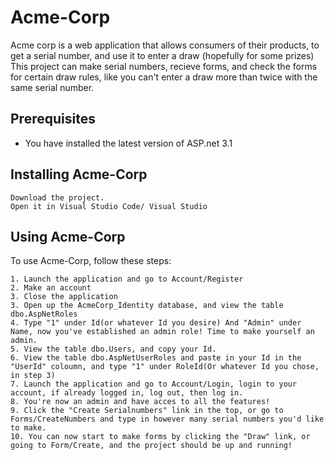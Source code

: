 # Acme-Corp

Acme corp is a web application that allows consumers of their products, to get a serial number, and use it to enter a draw (hopefully for some prizes)
This project can make serial numbers, recieve forms, and check the forms for certain draw rules, like you can't enter a draw more than twice with the same serial number.

## Prerequisites

* You have installed the latest version of ASP.net 3.1

## Installing Acme-Corp

```
Download the project.
Open it in Visual Studio Code/ Visual Studio

```

## Using Acme-Corp

To use Acme-Corp, follow these steps:

```
1. Launch the application and go to Account/Register
2. Make an account
3. Close the application
3. Open up the AcmeCorp_Identity database, and view the table dbo.AspNetRoles
4. Type "1" under Id(or whatever Id you desire) And "Admin" under Name, now you've established an admin role! Time to make yourself an admin.
5. View the table dbo.Users, and copy your Id. 
6. View the table dbo.AspNetUserRoles and paste in your Id in the "UserId" coloumn, and type "1" under RoleId(Or whatever Id you chose, in step 3)
7. Launch the application and go to Account/Login, login to your account, if already logged in, log out, then log in.
8. You're now an admin and have acces to all the features!
9. Click the "Create Serialnumbers" link in the top, or go to Forms/CreateNumbers and type in however many serial numbers you'd like to make.
10. You can now start to make forms by clicking the "Draw" link, or going to Form/Create, and the project should be up and running!
```

